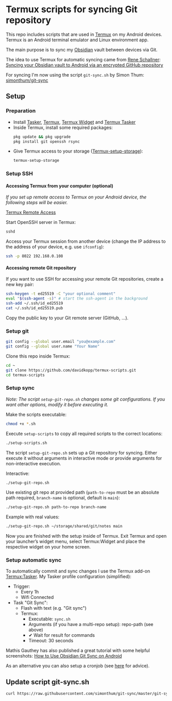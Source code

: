 # Termux scripts for syncing Git repository

This repo includes scripts that are used in [Termux](https://termux.dev/) on my Android devices. Termux is an Android terminal emulator and Linux environment app.

The main purpose is to sync my [Obsidian](https://obsidian.md/) vault between devices via Git.

The idea to use Termux for automatic syncing came from [Rene Schallner](https://github.com/renerocksai): [Syncing your Obsidian vault to Android via an encrypted GitHub repository](https://renerocks.ai/blog/obsidian-encrypted-github-android/#shortcuts-for-committing-pushing-and-pulling)

For syncing I'm now using the script `git-sync.sh` by Simon Thum: [simonthum/git-sync](https://github.com/simonthum/git-sync)

## Setup

### Preparation

- Install [Tasker](https://tasker.joaoapps.com/download.html), [Termux](https://f-droid.org/en/packages/com.termux/), [Termux Widget](https://f-droid.org/en/packages/com.termux.widget/) and [Termux Tasker](https://f-droid.org/packages/com.termux.tasker/)
- Inside Termux, install some required packages:
    ```sh
    pkg update && pkg upgrade
    pkg install git openssh rsync
    ```
- Give Termux access to your storage ([Termux-setup-storage](https://wiki.termux.com/wiki/Termux-setup-storage)):
    ```sh
    termux-setup-storage
    ```

### Setup SSH

#### Accessing Termux from your computer (optional)

_If you set up remote access to Termux on your Android device, the following steps will be easier._

[Termux Remote Access](https://wiki.termux.com/wiki/Remote_Access)

Start OpenSSH server in Termux:

```sh
sshd
```

Access your Termux session from another device (change the IP address to the address of your device, e.g. use `ifconfig`):

```sh
ssh -p 8022 192.168.0.108
```

#### Accessing remote Git repository

If you want to use SSH for accessing your remote Git repositories, create a new key pair:

```sh
ssh-keygen -t ed25519 -C "your optional comment"
eval "$(ssh-agent -s)" # start the ssh-agent in the background
ssh-add ~/.ssh/id_ed25519
cat ~/.ssh/id_ed25519.pub
```

Copy the public key to your Git remote server (GitHub, ...).

### Setup git

```sh
git config --global user.email "you@example.com"
git config --global user.name "Your Name"
```

Clone this repo inside Termux:

```sh
cd ~
git clone https://github.com/davidkopp/termux-scripts.git
cd termux-scripts
```

### Setup sync

_Note: The script `setup-git-repo.sh` changes some git configurations. If you want other options, modify it before executing it._

Make the scripts executable:

```sh
chmod +x *.sh
```

Execute `setup-scripts` to copy all required scripts to the correct locations:

```sh
./setup-scripts.sh
```

The script `setup-git-repo.sh` sets up a Git repository for syncing. Either execute it without arguments in interactive mode or provide arguments for non-interactive execution.

Interactive:

```sh
./setup-git-repo.sh
```

Use existing git repo at provided path (`path-to-repo` must be an absolute path required, `branch-name` is optional, default is `main`):

```sh
./setup-git-repo.sh path-to-repo branch-name
```

Example with real values:

```sh
./setup-git-repo.sh ~/storage/shared/git/notes main
```

Now you are finished with the setup inside of Termux. Exit Termux and open your launcher’s widget menu, select Termux:Widget and place the respective widget on your home screen.

### Setup automatic sync

To automatically commit and sync changes I use the Termux add-on [Termux:Tasker](https://github.com/termux/termux-tasker).
My Tasker profile configuration (simplified):

- Trigger:
    - Every 1h
    - Wifi Connected
- Task "Git Sync":
    - Flash with text (e.g. "Git sync")
    - Termux:
        - Executable: `sync.sh`
        - Arguments (if you have a multi-repo setup): repo-path (see above)
        - ✔ Wait for result for commands
        - Timeout: 30 seconds

Mathis Gauthey has also published a great tutorial with some helpful screenshots: [How to Use Obsidian Git Sync on Android](https://mathisgauthey.github.io/how-to-use-obsidian-git-sync-on-android/)

As an alternative you can also setup a cronjob (see [here](https://forum.obsidian.md/t/guide-using-git-to-sync-your-obsidian-vault-on-android-devices/41887) for advice).

## Update script git-sync.sh

```sh
curl https://raw.githubusercontent.com/simonthum/git-sync/master/git-sync -o git-sync.sh
```

